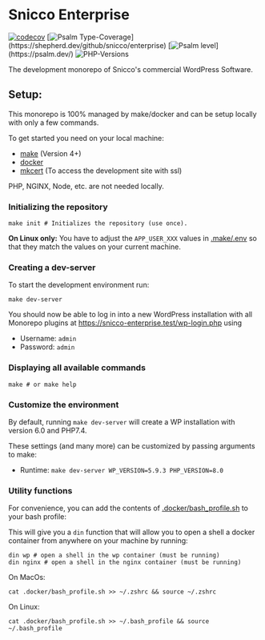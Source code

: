 # Snicco Enterprise
[![codecov](https://codecov.io/gh/snicco/enterprise/branch/master/graph/badge.svg)](https://codecov.io/gh/snicco/enterprise)
[![Psalm Type-Coverage](https://shepherd.dev/github/snicco/enterprise/coverage.svg?)](https://shepherd.dev/github/snicco/enterprise)
[![Psalm level](https://shepherd.dev/github/snicco/snicco/level.svg?)](https://psalm.dev/)
![PHP-Versions](https://img.shields.io/badge/PHP-%5E7.4%7C%5E8.0%7C%5E8.1-blue)

The development monorepo of Snicco's commercial WordPress Software.

## Setup:

This monorepo is 100% managed by make/docker and can be setup locally with only a few commands.

To get started you need on your local machine:

- [make](https://www.gnu.org/software/make/) (Version 4+)
- [docker](https://docs.docker.com/get-docker/)
- [mkcert](https://github.com/FiloSottile/mkcert) (To access the development site with ssl)

PHP, NGINX, Node, etc. are not needed locally.

### Initializing the repository

```shell
make init # Initializes the repository (use once).
```

**On Linux only:** You have to adjust the `APP_USER_XXX` values in [.make/.env](.make/.mk.env.dist#26) so that they match the values on your current machine.

### Creating a dev-server

To start the development environment run:

```shell
make dev-server 
```

You should now be able to log in into a new WordPress installation with all Monorepo plugins at
https://snicco-enterprise.test/wp-login.php using 

 - Username: `admin`
 - Password: `admin`

### Displaying all available commands

```shell
make # or make help
```

### Customize the environment

By default, running `make dev-server` will create a WP installation with version 6.0 and PHP7.4.

These settings (and many more) can be customized by passing arguments to make:

- Runtime: `make dev-server WP_VERSION=5.9.3 PHP_VERSION=8.0`

### Utility functions

For convenience, you can add the contents of [.docker/bash_profile.sh](.docker/bash_profile.sh) to your bash profile:

This will give you a `din` function that will allow you to open a shell a docker container from anywhere on your machine by running:

```shell
din wp # open a shell in the wp container (must be running)
din nginx # open a shell in the nginx container (must be running)
```

On MacOs:

```shell
cat .docker/bash_profile.sh >> ~/.zshrc && source ~/.zshrc
```

On Linux:

```shell
cat .docker/bash_profile.sh >> ~/.bash_profile && source ~/.bash_profile
```